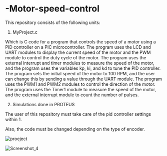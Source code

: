 # -Motor-speed-control
 This repository consists of the following units:

1. MyProject.c


Which is C code for a program that controls the speed of a motor using a PID controller on a PIC microcontroller. The program uses the LCD and UART modules to display the current speed of the motor and the PWM module to control the duty cycle of the motor. The program uses the external interrupt and timer modules to measure the speed of the motor, and the program uses the variables kp, ki, and kd to tune the PID controller. The program sets the initial speed of the motor to 100 RPM, and the user can change this by sending a value through the UART module. The program uses the PWM1 and PWM2 modules to control the direction of the motor. The program uses the Timer1 module to measure the speed of the motor, and the external interrupt module to count the number of pulses.




2. Simulations done in PROTEUS


The user of this repository must take care of the pid controller settings within 1.

Also, the code must be changed depending on the type of  encoder.

![proeject](https://user-images.githubusercontent.com/100707842/207294738-998cf032-65bd-41b7-bcb4-0f0531e99687.jpg)



![Screenshot_4](https://user-images.githubusercontent.com/100707842/207296521-e5ee6d16-a4a0-4737-bc9b-dc1a17286af7.jpg)

